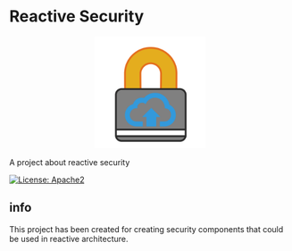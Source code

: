 # Reactive Security
<p align='center'>
<img width="200" src='https://raw.githubusercontent.com/reasec/reasec/master/img/reasec.png'/>
</p>

A project about reactive security

[![License: Apache2](https://img.shields.io/badge/license-Apache%202-blue.svg)](/LICENSE)

## info

This project has been created for creating security components that could be used in reactive architecture.